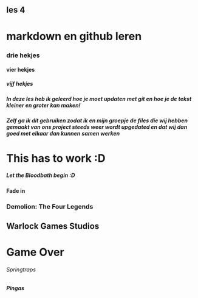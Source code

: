 ## les 4

# markdown en github leren

### drie hekjes

#### vier hekjes

##### vijf hekjes

##### In deze les heb ik geleerd hoe je moet updaten met git en hoe je de tekst kleiner en groter kan maken!

##### Zelf ga ik dit gebruiken zodat ik en mijn groepje de files die wij hebben gemaakt van ons project steeds weer wordt upgedated en dat wij dan goed met elkaar dan kunnen samen werken

<!DOCTYPE HTML>
<html>
<head>
   <title>Wide Putin</title>
   <style>

   </style>
</head>
<body>
    <h1>This has to work :D</h1>
</body>
</html>

##### Let the Bloodbath begin :D

#### Fade in

### Demolion: The Four Legends

## Warlock Games Studios

# Game Over

###### Springtraps

##### Pingas
